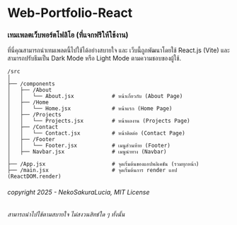 # Web-Portfolio-React

### เทมเพลตเว็บพอร์ตโฟลิโอ (ที่แจกฟรีให้ใช้งาน)
ที่นี่คุณสามารถนำเทมเพลตนี้ไปใช้ได้อย่างสบายใจ และ เว็บนี้ถูกพัฒนาโดยใช้ React.js (Vite) และสามารถปรับธีมเป็น Dark Mode หรือ Light Mode ตามความชอบของผู้ใช้.

```
/src
│
├── /components
│   ├── /About
│   │   └── About.jsx            # หน้าเกี่ยวกับ (About Page)
│   ├── /Home
│   │   └── Home.jsx             # หน้าแรก (Home Page)
│   ├── /Projects
│   │   └── Projects.jsx         # หน้าผลงาน (Projects Page)
│   ├── /Contact
│   │   └── Contact.jsx          # หน้าติดต่อ (Contact Page)
│   ├── /Footer
│   │   └── Footer.jsx           # เมนูส่วนท้าย (Footer)
│   ├── Navbar.jsx               # เมนูนำทาง (Navbar)
│
├── /App.jsx                     # จุดเริ่มต้นของแอปพลิเคชัน (รวมทุกหน้า)
├── /main.jsx                    # จุดเริ่มต้นการ render แอป (ReactDOM.render)
```

###### copyright 2025 - NekoSakuraLucia, MIT License
###### สามารถนำไปใช้ตามสบายใจ ไม่สงวนสิทธ์ใด ๆ ทั้งนั้น